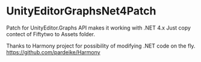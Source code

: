 # UnityEditorGraphsNet4Patch
Patch for UnityEditor.Graphs API makes it working with .NET 4.x
Just copy contect of Fiftytwo to Assets folder.

Thanks to Harmony project for possibility of modifying .NET code on the fly.
https://github.com/pardeike/Harmony

